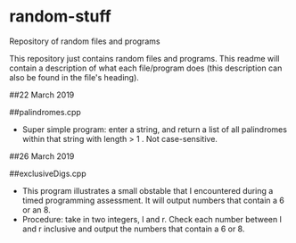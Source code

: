 # random-stuff
Repository of random files and programs

This repository just contains random files and programs. This readme will contain a description of what each file/program does (this description can also be found in the file's heading).

##22 March 2019

##palindromes.cpp
  - Super simple program: enter a string, and return a list of all palindromes within that string with length > 1 . Not case-sensitive.

##26 March 2019

##exclusiveDigs.cpp
  - This program illustrates a small obstable that I encountered during a timed programming assessment. It will output numbers that contain a 6 or an 8.
  - Procedure: take in two integers, l and r. Check each number between l and r inclusive and output the numbers that contain a 6 or 8.
